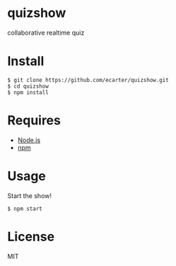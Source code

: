 # quizshow

collaborative realtime quiz

# Install

    $ git clone https://github.com/ecarter/quizshow.git
    $ cd quizshow
    $ npm install

# Requires

* [Node.js](http://nodejs.org)
* [npm](http://npmjs.org)

# Usage

Start the show!

    $ npm start

# License

MIT
